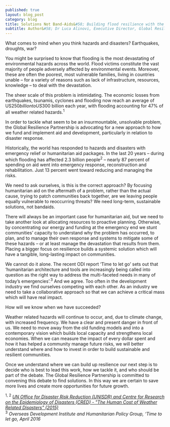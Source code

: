 ```yaml
---
published: true
layout: blog_post
category: blog
title: Solutions Not Band-Aids&#58; Building flood resilience with the world&#39;s most vulnerable people
subtitle: Author&#58; Dr Luca Alinovi, Executive Director, Global Resilience Partnership
---
```

What comes to mind when you think hazards and disasters? Earthquakes, droughts, war? 

You might be surprised to know that flooding is the most devastating of environmental hazards across the world. Flood victims constitute the vast majority of people adversely affected by environmental events. Moreover, these are often the poorest, most vulnerable families, living in countries unable – for a variety of reasons such as lack of infrastructure, resources, knowledge – to deal with the devastation. 

The sheer scale of this problem is intimidating. The economic losses from earthquakes, tsunamis, cyclones and flooding now reach an average of US$250 billion to US$300 billion each year, with flooding accounting for 47% of all weather related hazards.<sup>1</sup> 

In order to tackle what seem to be an insurmountable, unsolvable problem, the Global Resilience Partnership is advocating for a new approach to how we fund and implement aid and development, particularly in relation to disaster response. 

Historically, the world has responded to hazards and disasters with emergency relief or humanitarian aid packages. In the last 20 years – during which flooding has affected 2.3 billion people<sup>2</sup> – nearly 87 percent of spending on aid went into emergency response, reconstruction and rehabilitation. Just 13 percent went toward reducing and managing the risks. 

We need to ask ourselves, is this is the correct approach? By focusing humanitarian aid on the aftermath of a problem, rather than the actual cause, trying to patch communities back together, are we leaving people equally vulnerable to reoccurring threats? We need long-term, sustainable solutions, not bandaids. 

There will always be an important case for humanitarian aid, but we need to take another look at allocating resources to proactive planning. Otherwise, by concentrating our energy and funding at the emergency end we stunt communities’ capacity to understand why the problem has occurred, to plan, and to manage their own response and systems to mitigate some of these hazards – or at least manage the devastation that results from them. Placing a bigger focus on resilience builds a systemic solution which will have a tangible, long-lasting impact on communities. 

We cannot do it alone. The recent ODI report ‘Time to let go’ sets out that ‘humanitarian architecture and tools are increasingly being called into question as the right way to address the multi-faceted needs in many of today’s emergencies’.<sup>3</sup> And we agree. Too often in the development industry we find ourselves competing with each other. As an industry we need to take a collaborative approach so that we can achieve a critical mass which will have real impact.  

How will we know when we have succeeded?

Weather related hazards will continue to occur, and, due to climate change, with increased frequency. We have a clear and present danger in front of us. We need to move away from the old funding models and into a contemporary vision which builds local capacity and strengthens local economies. When we can measure the impact of every dollar spent and how it has helped a community manage future risks, we will better understand where and how to invest in order to build sustainable and resilient communities.

Once we understand where we can build up resilience our next step is to decide who is best to lead this work, how we tackle it, and who should be part of the debate. The Global Resilience Partnership is committed to convening this debate to find solutions. In this way we are certain to save more lives and create more opportunities for future growth.



<sup>1, 2</sup>  <a href="https://www.unisdr.org/archive/46793" target="_blank">*UN Office for Disaster Risk Reduction (UNISDR) and Centre for Research on the Epidemiology of Disasters (CRED) - "The Human Cost of Weather Related Disasters" (2015)*</a></br>
<sup>3</sup> *Overseas Development Institute and Humanitarian Policy Group, ‘Time to let go, April 2016*